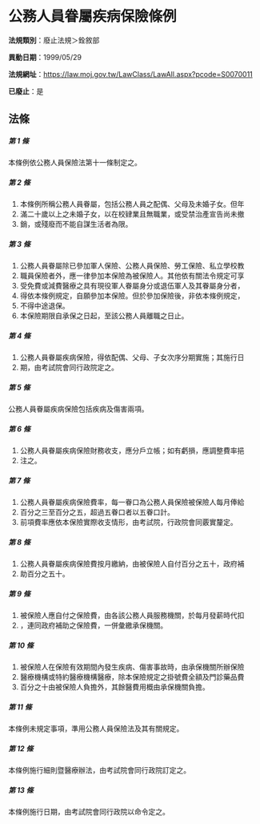 # 公務人員眷屬疾病保險條例

**法規類別**：廢止法規＞銓敘部

**異動日期**：1999/05/29  

**法規網址**：https://law.moj.gov.tw/LawClass/LawAll.aspx?pcode=S0070011

**已廢止**：是



## 法條
##### 第 1 條
本條例依公務人員保險法第十一條制定之。

##### 第 2 條
1. 本條例所稱公務人員眷屬，包括公務人員之配偶、父母及未婚子女。但年
1. 滿二十歲以上之未婚子女，以在校肄業且無職業，或受禁治產宣告尚未撤
1. 銷，或殘廢而不能自謀生活者為限。

##### 第 3 條
1. 公務人員眷屬除已參加軍人保險、公務人員保險、勞工保險、私立學校教
1. 職員保險者外，應一律參加本保險為被保險人。其他依有關法令規定可享
1. 受免費或減費醫療之具有現役軍人眷屬身分或退伍軍人及其眷屬身分者，
1. 得依本條例規定，自願參加本保險。但於參加保險後，非依本條例規定，
1. 不得中途退保。
1. 本保險期限自承保之日起，至該公務人員離職之日止。

##### 第 4 條
1. 公務人員眷屬疾病保險，得依配偶、父母、子女次序分期實施；其施行日
1. 期，由考試院會同行政院定之。

##### 第 5 條
公務人員眷屬疾病保險包括疾病及傷害兩項。

##### 第 6 條
1. 公務人員眷屬疾病保險財務收支，應分戶立帳；如有虧損，應調整費率挹
1. 注之。

##### 第 7 條
1. 公務人員眷屬疾病保險費率，每一眷口為公務人員保險被保險人每月俸給
1. 百分之三至百分之五，超過五眷口者以五眷口計。
1. 前項費率應依本保險實際收支情形，由考試院，行政院會同覈實釐定。

##### 第 8 條
1. 公務人員眷屬疾病保險費按月繳納，由被保險人自付百分之五十，政府補
1. 助百分之五十。

##### 第 9 條
1. 被保險人應自付之保險費，由各該公務人員服務機關，於每月發薪時代扣
1. ，連同政府補助之保險費，一併彙繳承保機關。

##### 第 10 條
1. 被保險人在保險有效期間內發生疾病、傷害事故時，由承保機關所辦保險
1. 醫療機構或特約醫療機構醫療，除本保險規定之掛號費全額及門診藥品費
1. 百分之十由被保險人負擔外，其餘醫費用概由承保機關負擔。

##### 第 11 條
本條例未規定事項，準用公務人員保險法及其有關規定。

##### 第 12 條
本條例施行細則暨醫療辦法，由考試院會同行政院訂定之。

##### 第 13 條
本條例施行日期，由考試院會同行政院以命令定之。


